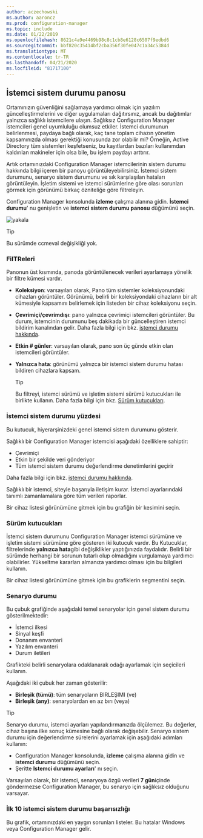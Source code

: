 ```yaml
---
author: aczechowski
ms.author: aaroncz
ms.prod: configuration-manager
ms.topic: include
ms.date: 01/22/2019
ms.openlocfilehash: 8621c4a9e4469b98c8c1cb8e6128c6507f9edbd6
ms.sourcegitcommit: bbf820c35414bf2cba356f30fe047c1a34c5384d
ms.translationtype: MT
ms.contentlocale: tr-TR
ms.lasthandoff: 04/21/2020
ms.locfileid: "81717100"
---
```

## <a name="client-health-dashboard"></a><a name="bkmk_health"></a>İstemci sistem durumu panosu
<!--3599209-->

Ortamınızın güvenliğini sağlamaya yardımcı olmak için yazılım güncelleştirmelerini ve diğer uygulamaları dağıtırsınız, ancak bu dağıtımlar yalnızca sağlıklı istemcilere ulaşın. Sağlıksız Configuration Manager istemcileri genel uyumluluğu olumsuz etkiler. İstemci durumunun belirlenmesi, paydaya bağlı olarak, kaç tane toplam cihazın yönetim kapsamınızda olması gerektiği konusunda zor olabilir mi? Örneğin, Active Directory tüm sistemleri keşfetseniz, bu kayıtlardan bazıları kullanımdan kaldırılan makineler için olsa bile, bu işlem paydayı arttırır. 

Artık ortamınızdaki Configuration Manager istemcilerinin sistem durumu hakkında bilgi içeren bir panoyu görüntüleyebilirsiniz. İstemci sistem durumunu, senaryo sistem durumunu ve sık karşılaşılan hataları görüntüleyin. İşletim sistemi ve istemci sürümlerine göre olası sorunları görmek için görünümü birkaç özniteliğe göre filtreleyin. 

Configuration Manager konsolunda **izleme** çalışma alanına gidin. **İstemci durumu**' nu genişletin ve **istemci sistem durumu panosu** düğümünü seçin. 

![yakala](../../media/3599209-client-health-dashboard.png)

> [!Tip]  
> Bu sürümde ccmeval değişikliği yok.  


### <a name="filters"></a>FilTReleri

Panonun üst kısmında, panoda görüntülenecek verileri ayarlamaya yönelik bir filtre kümesi vardır.

- **Koleksiyon**: varsayılan olarak, Pano tüm sistemler koleksiyonundaki cihazları görüntüler. Görünümü, belirli bir koleksiyondaki cihazların bir alt kümesiyle kapsamını belirlemek için listeden bir cihaz koleksiyonu seçin.  

- **Çevrimiçi/çevrimdışı**: pano yalnızca çevrimiçi istemcileri görüntüler. Bu durum, istemcinin durumunu beş dakikada bir güncelleştiren istemci bildirim kanalından gelir. Daha fazla bilgi için bkz. [istemci durumu hakkında](../../../../clients/manage/monitor-clients.md#bkmk_about).  

- **Etkin \# günler**: varsayılan olarak, pano son üç günde etkin olan istemcileri görüntüler.  

- **Yalnızca hata**: görünümü yalnızca bir istemci sistem durumu hatası bildiren cihazlara kapsam.  

    > [!Tip]  
    > Bu filtreyi, istemci sürümü ve işletim sistemi sürümü kutucukları ile birlikte kullanın. Daha fazla bilgi için bkz. [Sürüm kutucukları](#version-tiles). 


### <a name="client-health-percentage"></a>İstemci sistem durumu yüzdesi

Bu kutucuk, hiyerarşinizdeki genel istemci sistem durumunu gösterir. 

Sağlıklı bir Configuration Manager istemcisi aşağıdaki özelliklere sahiptir: 
- Çevrimiçi  
- Etkin bir şekilde veri gönderiyor  
- Tüm istemci sistem durumu değerlendirme denetimlerini geçirir  

Daha fazla bilgi için bkz. [istemci durumu hakkında](../../../../clients/manage/monitor-clients.md#bkmk_about).

Sağlıklı bir istemci, siteyle başarıyla iletişim kurar. İstemci ayarlarındaki tanımlı zamanlamalara göre tüm verileri raporlar.

Bir cihaz listesi görünümüne gitmek için bu grafiğin bir kesimini seçin.


### <a name="version-tiles"></a>Sürüm kutucukları

İstemci sistem durumunu Configuration Manager istemci sürümüne ve işletim sistemi sürümüne göre gösteren iki kutucuk vardır. Bu Kutucuklar, filtrelerinde **yalnızca hata**gibi değişiklikler yaptığınızda faydalıdır. Belirli bir sürümde herhangi bir sorunun tutarlı olup olmadığını vurgulamaya yardımcı olabilirler. Yükseltme kararları almanıza yardımcı olması için bu bilgileri kullanın. 

Bir cihaz listesi görünümüne gitmek için bu grafiklerin segmentini seçin.


### <a name="scenario-health"></a>Senaryo durumu

Bu çubuk grafiğinde aşağıdaki temel senaryolar için genel sistem durumu gösterilmektedir: 
- İstemci ilkesi
- Sinyal keşfi
- Donanım envanteri
- Yazılım envanteri
- Durum iletileri

Grafikteki belirli senaryolara odaklanarak odağı ayarlamak için seçicileri kullanın. 

Aşağıdaki iki çubuk her zaman gösterilir:

- **Birleşik (tümü)**: tüm senaryoların BIRLEŞIMI (ve)  
- **Birleşik (any)**: senaryolardan en az bırı (veya)

> [!Tip]  
> Senaryo durumu, istemci ayarları yapılandırmanızda ölçülemez. Bu değerler, cihaz başına ilke sonuç kümesine bağlı olarak değişebilir. Senaryo sistem durumu için değerlendirme sürelerini ayarlamak için aşağıdaki adımları kullanın:
> - Configuration Manager konsolunda, **izleme** çalışma alanına gidin ve **istemci durumu** düğümünü seçin.  
> - Şeritte **Istemci durumu ayarları**' nı seçin.  
> 
> Varsayılan olarak, bir istemci, senaryoya özgü verileri **7 gün**içinde göndermezse Configuration Manager, bu senaryo için sağlıksız olduğunu varsayar.


### <a name="top-10-client-health-failures"></a>İlk 10 istemci sistem durumu başarısızlığı

Bu grafik, ortamınızdaki en yaygın sorunları listeler. Bu hatalar Windows veya Configuration Manager gelir. 

<!-- The following list includes some of the more common failures overall:

#### Failure 1 title
Failure 1 description

Solution for failure 1 -->
